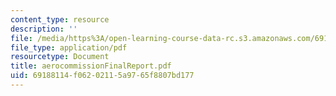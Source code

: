 ```yaml
---
content_type: resource
description: ''
file: /media/https%3A/open-learning-course-data-rc.s3.amazonaws.com/69188114f06202115a9765f8807bd177_aerocommissionFinalReport.pdf
file_type: application/pdf
resourcetype: Document
title: aerocommissionFinalReport.pdf
uid: 69188114-f062-0211-5a97-65f8807bd177
---
```

